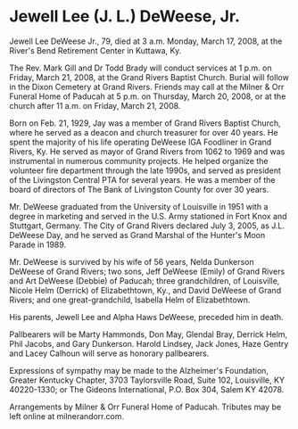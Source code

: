 # Jewell Lee (J. L.) DeWeese, Jr.

Jewell Lee DeWeese Jr., 79, died at 3 a.m. Monday, March 17, 2008, at the River's Bend Retirement Center in Kuttawa, Ky.

The Rev. Mark Gill and Dr Todd Brady will conduct services at 1 p.m. on Friday, March 21, 2008, at the Grand Rivers Baptist Church. Burial will follow in the Dixon Cemetery at Grand Rivers. Friends may call at the Milner & Orr Funeral Home of Paducah at 5 p.m. on Thursday, March 20, 2008, or at the church after 11 a.m. on Friday, March 21, 2008.

Born on Feb. 21, 1929, Jay was a member of Grand Rivers Baptist Church, where he served as a deacon and church treasurer for over 40 years. He spent the majority of his life operating DeWeese IGA Foodliner in Grand Rivers, Ky. He served as mayor of Grand Rivers from 1062 to 1969 and was instrumental in numerous community projects. He helped organize the volunteer fire department through the late 1990s, and served as president of the Livingston Central PTA for several years. He was a member of the board of directors of The Bank of Livingston County for over 30 years.

Mr. DeWeese graduated from the University of Louisville in 1951 with a degree in marketing and served in the U.S. Army stationed in Fort Knox and Stuttgart, Germany. The City of Grand Rivers declared July 3, 2005, as J.L. DeWeese Day, and he served as Grand Marshal of the Hunter's Moon Parade in 1989.

Mr. DeWeese is survived by his wife of 56 years, Nelda Dunkerson DeWeese of Grand Rivers; two sons, Jeff DeWeese (Emily) of Grand Rivers and Art DeWeese (Debbie) of Paducah; three grandchildren, of Louisville, Nicole Helm (Derrick) of Elizabethtown, Ky., and David DeWeese of Grand Rivers; and one great-grandchild, Isabella Helm of Elizabethtown.

His parents, Jewell Lee and Alpha Haws DeWeese, preceded him in death.

Pallbearers will be Marty Hammonds, Don May, Glendal Bray, Derrick Helm, Phil Jacobs, and Gary Dunkerson. Harold Lindsey, Jack Jones, Haze Gentry and Lacey Calhoun will serve as honorary pallbearers. 

Expressions of sympathy may be made to the Alzheimer's Foundation, Greater Kentucky Chapter, 3703 Taylorsville Road, Suite 102, Louisville, KY 40220-1330; or The Gideons International, P.O. Box 304, Salem KY 42078.

Arrangements by Milner & Orr Funeral Home of Paducah. Tributes may be left online at milnerandorr.com.


